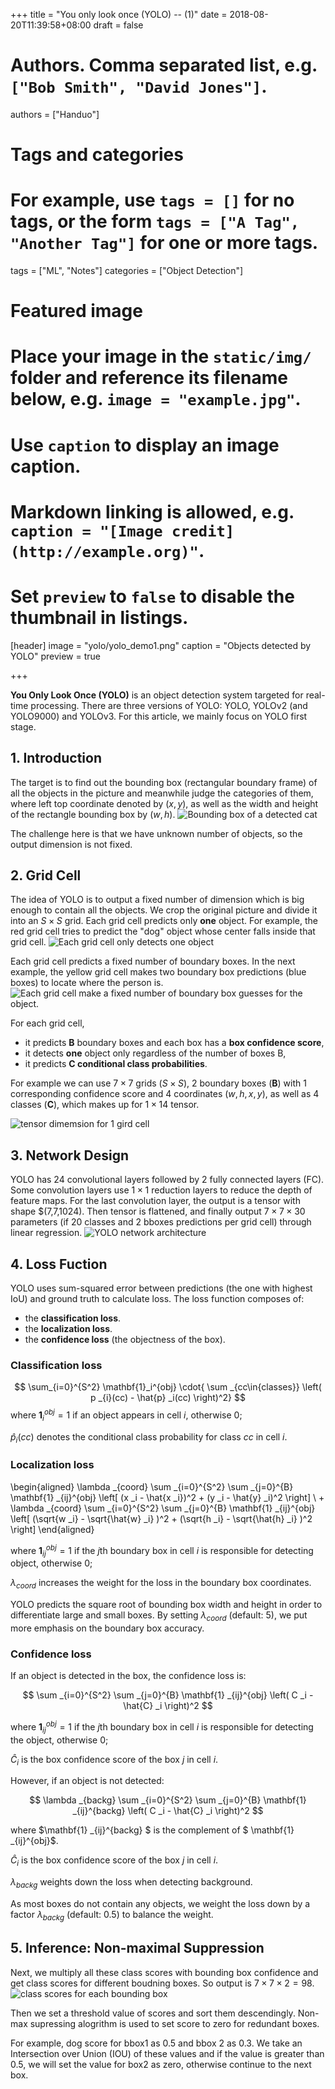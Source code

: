 +++
title = "You only look once (YOLO) -- (1)"
date = 2018-08-20T11:39:58+08:00
draft = false

# Authors. Comma separated list, e.g. `["Bob Smith", "David Jones"]`.
authors = ["Handuo"]

# Tags and categories
# For example, use `tags = []` for no tags, or the form `tags = ["A Tag", "Another Tag"]` for one or more tags.
tags = ["ML", "Notes"]
categories = ["Object Detection"]

# Featured image
# Place your image in the `static/img/` folder and reference its filename below, e.g. `image = "example.jpg"`.
# Use `caption` to display an image caption.
#   Markdown linking is allowed, e.g. `caption = "[Image credit](http://example.org)"`.
# Set `preview` to `false` to disable the thumbnail in listings.
[header]
image = "yolo/yolo_demo1.png"
caption = "Objects detected by YOLO"
preview = true

+++

**You Only Look Once (YOLO)** is an object detection system targeted for real-time processing. There are three versions of YOLO: YOLO, YOLOv2 (and YOLO9000) and YOLOv3. For this article, we mainly focus on YOLO first stage. 

## 1. Introduction
   
The target is to find out the bounding box (rectangular boundary frame) of all the objects in the picture and meanwhile judge the categories of them, where left top coordinate denoted by $(x,y)$, as well as the width and height of the rectangle bounding box by $(w,h)$.
![Bounding box of a detected cat](/img/yolo/intro_yolo_cat.png)

The challenge here is that we have unknown number of objects, so the output dimension is not fixed.

## 2. Grid Cell
   
The idea of YOLO is to output a fixed number of dimension which is big enough to contain all the objects. We crop the original picture and divide it into an $S\times S$ grid. Each grid cell predicts only **one** object. For example, the red grid cell tries to predict the "dog" object whose center falls inside that grid cell.
![Each grid cell only detects one object](/img/yolo/yolo_dog_grid.jpg)

Each grid cell predicts a fixed number of boundary boxes. In the next example, the yellow grid cell makes two boundary box predictions (blue boxes) to locate where the person is.
![Each grid cell make a fixed number of boundary box guesses for the object.](/img/yolo/yolo_rider_demo.jpeg)

For each grid cell, 

- it predicts **B** boundary boxes and each box has a **box confidence score**,
- it detects **one** object only regardless of the number of boxes B,
- it predicts **C conditional class probabilities**.
  
For example we can use $7\times 7$ grids ($S\times S$), 2 boundary boxes (**B**) with 1 corresponding confidence score and 4 coordinates ($w,h,x,y$), as well as 4 classes (**C**), which makes up for $1\times 14$ tensor.

![tensor dimemsion for 1 gird cell](/img/yolo/yolo_grid2.png)

## 3. Network Design

YOLO has 24 convolutional layers followed by 2 fully connected layers (FC). Some convolution layers use $1\times 1$ reduction layers to reduce the depth of feature maps. For the last convolution layer, the output is a tensor with shape $(7,7,1024). Then tensor is flattened, and finally output $7\times 7 \times 30$ parameters (if 20 classes and 2 bboxes predictions per grid cell) through linear regression. 
![YOLO network architecture](/img/yolo/yolo1_net.png)

## 4. Loss Fuction
YOLO uses sum-squared error between predictions (the one with highest IoU) and ground truth to calculate loss. The loss function composes of:

- the **classification loss**.
- the **localization loss**.
- the **confidence loss** (the objectness of the box).
  
### Classification loss

$$
    \sum_{i=0}^{S^2} \mathbf{1}_i^{obj} \cdot{ \sum _{cc\in{classes}} \left( p _{i}(cc) - \hat{p} _i(cc) \right)^2}
$$
where $\mathbf{1}_i^{obj} = 1$ if an object appears in cell $i$, otherwise 0;

$\hat{p} _i(cc)$ denotes the conditional class probability for class $cc$ in cell $i$.

### Localization loss

\begin{aligned}
    \lambda _{coord} \sum _{i=0}^{S^2} \sum _{j=0}^{B} \mathbf{1} _{ij}^{obj} \left[ (x _i - \hat{x _i})^2 + (y _i - \hat{y} _i)^2 \right]  \\
      + \lambda _{coord} \sum _{i=0}^{S^2} \sum _{j=0}^{B} \mathbf{1} _{ij}^{obj} \left[ (\sqrt{w _i} - \sqrt{\hat{w} _i} )^2 + (\sqrt{h _i} - \sqrt{\hat{h} _i} )^2 \right]
\end{aligned}

where $\mathbf{1}_{ij}^{obj} = 1$ if the $j$th boundary box in cell $i$ is responsible for detecting object, otherwise 0;

$\lambda_{coord}$ increases the weight for the loss in the boundary box coordinates.

YOLO predicts the square root of bounding box width and height in order to differentiate large and small boxes. By setting $\lambda_{coord}$ (default: 5), we put more emphasis on the boundary box accuracy.

### Confidence loss
If an object is detected in the box, the confidence loss is:

$$
    \sum _{i=0}^{S^2} \sum _{j=0}^{B} \mathbf{1} _{ij}^{obj} \left(  C _i - \hat{C} _i \right)^2
$$

where $\mathbf{1}_{ij}^{obj} = 1$ if the $j$th boundary box in cell $i$ is responsible for detecting the object, otherwise 0;

$\hat{C} _i$ is the box confidence score of the box $j$ in cell $i$.

However, if an object is not detected:

$$
    \lambda _{backg} \sum _{i=0}^{S^2} \sum _{j=0}^{B} \mathbf{1} _{ij}^{backg} \left(  C _i - \hat{C} _i \right)^2
$$

where $\mathbf{1} _{ij}^{backg} $ is the complement of $ \mathbf{1} _{ij}^{obj}$.

$\hat{C} _i$ is the box confidence score of the box $j$ in cell $i$.

$\lambda _{backg}$ weights down the loss when detecting background.

As most boxes do not contain any objects, we weight the loss down by a factor $\lambda _{backg}$ (default: 0.5) to balance the weight.

## 5. Inference: Non-maximal Suppression

Next, we multiply all these class scores with bounding box confidence and get class scores for different boudning boxes. So output is $7\times 7\times 2 = 98$.
![class scores for each bounding box](/img/yolo/yolo_grid3.png)

Then we set a threshold value of scores and sort them descendingly. Non-max supressing alogrithm is used to set score to zero for redundant boxes.

For example, dog score for bbox1 as 0.5 and bbox 2 as 0.3. We take an Intersection over Union (IOU) of these values and if the value is greater than 0.5, we will set the value for box2 as zero, otherwise continue to the next box. 
